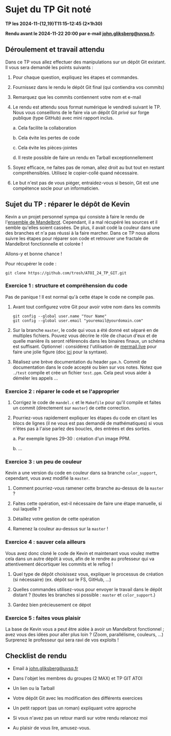# Sujet du TP Git noté

__TP les 2024-11-{12,19}T11:15–12:45 (2×1h30)__

__Rendu avant le 2024-11-22 20:00 par e-mail
[john.gliksberg@uvsq.fr](mailto:john.gliksberg@uvsq.fr).__

## Déroulement et travail attendu

Dans ce TP vous allez effectuer des manipulations sur un dépôt Git existant.
Il vous sera demandé les points suivants :

1. Pour chaque question, expliquez les étapes et commandes.

2. Fournissez dans le rendu le dépôt Git final (qui contiendra vos commits)

3. Remarquez que les commits contiennent votre nom et e-mail

4. Le rendu est attendu sous format numérique le vendredi suivant le TP.
   Nous vous conseillons de le faire via un dépôt Git *privé* sur forge
   publique (type GitHub) avec mini rapport inclus.

   a. Cela facilite la collaboration

   b. Cela évite les pertes de code

   c. Cela évite les pièces-jointes

   d. Il reste possible de faire un rendu en Tarball exceptionnellement

5. Soyez efficace, ne faites pas de roman, allez droit au but tout en restant
   compréhensibles.
   Utilisez le copier-collé quand nécessaire.

6. Le but n'est pas de vous piéger, entraidez-vous si besoin, Git est une
   compétence socle pour un informaticien.

## Sujet du TP : réparer le dépôt de Kevin

Kevin a un projet personnel sympa qui consiste à faire le rendu de
l'[ensemble de Mandelbrot][1].
Cependant, il a mal récupéré les sources et il semble qu'elles soient cassées.
De plus, il avait codé la couleur dans une des branches et n'a pas réussi à la
faire marcher.
Dans ce TP nous allons suivre les étapes pour réparer son code et retrouver une fractale de
Mandelbrot fonctionnelle et colorée !

[1]: http://sdz.tdct.org/sdz/dessiner-la-fractale-de-mandelbrot.html

Allons-y et bonne chance !

Pour récupérer le code :

    git clone https://github.com/trosh/ATOI_24_TP_GIT.git

### Exercice 1 : structure et compréhension du code

Pas de panique ! Il est normal qu'à cette étape le code ne compile pas.

1. Avant tout configurez votre Git pour avoir votre nom dans les commits

       git config --global user.name "Your Name"
       git config --global user.email "youremail@yourdomain.com"

2. Sur la branche `master`, le code qui vous a été donné est séparé en de multiples fichiers.
   Pouvez vous décrire le rôle de chacun d'eux et de quelle manière ils seront
   référencés dans les binaires finaux, un schéma est suffisant.
   Optionnel : considérez l'utilisation de [mermail.live](https://mermaid.live/)
   pour faire une jolie figure
   (doc [ici](https://mermaid.js.org/syntax/flowchart.html) pour la syntaxe).

3. Réalisez une brève documentation du header `ppm.h`.
   Commit de documentation dans le code accepté ou bien sur vos notes.
   Notez que `./test` compile et crée un fichier `test.ppm`.
   Cela peut vous aider à déméler les appels …

### Exercice 2 : réparer le code et se l'approprier

1. Corrigez le code de `mandel.c` et le `Makefile` pour qu'il compile et faites un commit
   (directement sur `master`) de cette correction.

2. Pourriez-vous rapidement expliquer les étapes du code en citant les blocs de lignes
   (il ne vous est pas demandé de mathématiques) si vous n'êtes pas à l'aise parlez
   des boucles, des entrées et des sorties.

   a. Par exemple lignes 29–30 : création d'un image PPM.

   b. …

### Exercice 3 : un peu de couleur

Kevin a une version du code en couleur dans sa branche `color_support`, cependant, vous
avez modifié la `master`.

1. Comment pourriez-vous ramener cette branche au-dessus de la `master` ?

2. Faites cette opération, est-il nécessaire de faire une étape manuelle, si oui laquelle ?

3. Détaillez votre gestion de cette opération

4. Ramenez la couleur au-dessus sur la `master` !

### Exercice 4 : sauver cela ailleurs

Vous avez donc cloné le code de Kevin et maintenant vous voulez mettre cela dans un
autre dépôt à vous, afin de le rendre au professeur qui va attentivement décortiquer les
commits et le reflog !

1. Quel type de dépôt choisissez vous, expliquer le processus de création (si nécessaire)
   (ex. dépôt sur le FS, GitHub, …)

2. Quelles commandes utilisez-vous pour envoyer le travail dans le dépôt distant ?
   (toutes les branches si possible : `master` et `color_support`.)

3. Gardez bien précieusement ce dépot

### Exercice 5 : faites vous plaisir

La base de Kevin vous a peut être aidée à avoir un Mandelbrot fonctionnel ;
avez vous des idées pour aller plus loin ? (Zoom, parallélisme, couleurs, …)
Surprenez le professeur qui sera ravi de vos exploits !

## Checklist de rendu

- Email à [john.gliksberg@uvsq.fr](mailto:john.gliksberg@uvsq.fr)

- Dans l'objet les membres du groupes (2 MAX) et TP GIT ATOI

- Un lien ou la Tarball

- Votre dépôt Git avec les modification des différents exercices

- Un petit rapport (pas un roman) expliquant votre approche

- Si vous n'avez pas un retour mardi sur votre rendu relancez moi

- Au plaisir de vous lire, amusez-vous.
